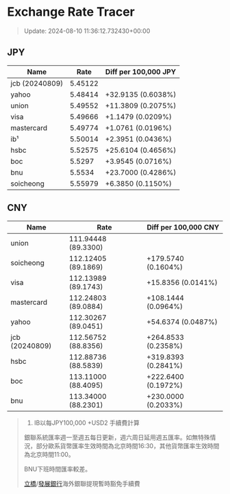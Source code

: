 # Exchange Rate Tracer

> Update: 2024-08-10 11:36:12.732430+00:00

## JPY

| Name           |    Rate | Diff per 100,000 JPY   |
|----------------|---------|------------------------|
| jcb (20240809) | 5.45122 |                        |
| yahoo          | 5.48414 | +32.9135 (0.6038%)     |
| union          | 5.49552 | +11.3809 (0.2075%)     |
| visa           | 5.49666 | +1.1479 (0.0209%)      |
| mastercard     | 5.49774 | +1.0761 (0.0196%)      |
| ib¹            | 5.50014 | +2.3951 (0.0436%)      |
| hsbc           | 5.52575 | +25.6104 (0.4656%)     |
| boc            | 5.5297  | +3.9545 (0.0716%)      |
| bnu            | 5.5534  | +23.7000 (0.4286%)     |
| soicheong      | 5.55979 | +6.3850 (0.1150%)      |

## CNY

| Name           | Rate                | Diff per 100,000 CNY   |
|----------------|---------------------|------------------------|
| union          | 111.94448	(89.3300) |                        |
| soicheong      | 112.12405	(89.1869) | +179.5740 (0.1604%)    |
| visa           | 112.13989	(89.1743) | +15.8356 (0.0141%)     |
| mastercard     | 112.24803	(89.0884) | +108.1444 (0.0964%)    |
| yahoo          | 112.30267	(89.0451) | +54.6374 (0.0487%)     |
| jcb (20240809) | 112.56752	(88.8356) | +264.8533 (0.2358%)    |
| hsbc           | 112.88736	(88.5839) | +319.8393 (0.2841%)    |
| boc            | 113.11000	(88.4095) | +222.6400 (0.1972%)    |
| bnu            | 113.34000	(88.2301) | +230.0000 (0.2033%)    |


> 1. IB以每JPY100,000 +USD2 手續費計算
>
> 銀聯系統匯率週一至週五每日更新，週六周日延用週五匯率。如無特殊情況，部分歐系貨幣匯率生效時間為北京時間16:30，其他貨幣匯率生效時間為北京時間11:00。
>
> BNU下班時間匯率較差。
>
> [立橋](https://www.wlbank.com.mo/uploads/ueditor/file/20181211/1544536513900230.pdf)/[發展銀行](https://www.mdb.com.mo/Service_Charges_20230728.pdf)海外銀聯提現暫時豁免手續費

